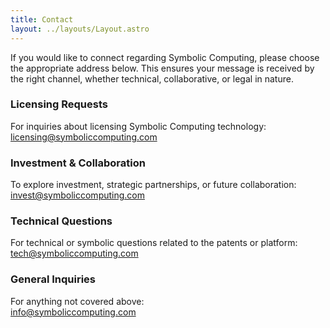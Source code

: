 ```yaml
---
title: Contact
layout: ../layouts/Layout.astro
---
```


If you would like to connect regarding Symbolic Computing, please choose the appropriate address below. This ensures your message is received by the right channel, whether technical, collaborative, or legal in nature.

### Licensing Requests  
For inquiries about licensing Symbolic Computing technology:  
[licensing@symboliccomputing.com](mailto:licensing@symboliccomputing.com)

### Investment & Collaboration  
To explore investment, strategic partnerships, or future collaboration:  
[invest@symboliccomputing.com](mailto:invest@symboliccomputing.com)

### Technical Questions  
For technical or symbolic questions related to the patents or platform:  
[tech@symboliccomputing.com](mailto:tech@symboliccomputing.com)

### General Inquiries  
For anything not covered above:  
[info@symboliccomputing.com](mailto:info@symboliccomputing.com)

